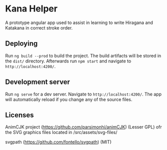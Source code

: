 # Kana Helper

A prototype angular app used to assist in learning to write Hiragana and Katakana in correct stroke order. 

## Deploying

Run `ng build --prod` to build the project. The build artifacts will be stored in the `dist/` directory. Afterwards run `npm start` and navigate to `http://localhost:4200/`.

## Development server

Run `ng serve` for a dev server. Navigate to `http://localhost:4200/`. The app will automatically reload if you change any of the source files.

## Licenses

AnimCJK project (https://github.com/parsimonhi/animCJK) (Lesser GPL) ofr the SVG graphics files located in /src/assets/svg-files/

svgpath (https://github.com/fontello/svgpath) (MIT)
